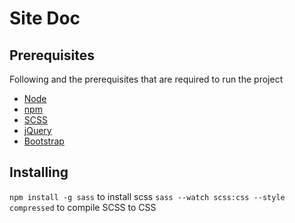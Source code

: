 # Site Doc

## Prerequisites
Following and the prerequisites that are required to run the project
- [Node](https://nodejs.org/en/)
- [npm](https://www.npmjs.com/)
- [SCSS](https://sass-lang.com/)
- [jQuery](https://api.jquery.com/)
- [Bootstrap](https://getbootstrap.com/docs/4.3/)

## Installing
`npm install -g sass` to install scss
`sass --watch scss:css --style compressed` to compile SCSS to CSS

